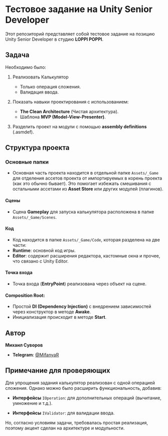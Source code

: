 # **Тестовое задание на Unity Senior Developer**

Этот репозиторий представляет собой тестовое задание на позицию Unity Senior Developer в студию **LOPPI POPPI**.


## **Задача**

Необходимо было:

1. Реализовать Калькулятор
	- Только операция сложения.
	- Валидация ввода.
2. Показать навыки проектирования с использованием:
	- **The Clean Architecture** (Чистая архитектура).
	- Шаблона **MVP (Model-View-Presenter)**.

3. Разделить проект на модули с помощью **assembly definitions** (.asmdef).
  
## **Структура проекта**  

### **Основные папки**

- Основная часть проекта находится в отдельной папке `Assets/_Game` для отделения ассетов проекта от импортируемых в корень проекта (как это обычно бывает). Это помогает избежать смешивания с остальными ассетами из **Asset Store** или других модулей (плагинов).

  

#### **Сцены**
- Сцена **Gameplay** для запуска калькулятора расположена в папке `Assets/_Game/Scenes`.

####  **Код**

- Код находится в папке `Assets/_Game/Code`, которая разделена на две части:
- **Runtime**: основной код игры.
- **Editor**: содержит расширения редактора, кастомные окна и прочее, что связано с Unity Editor.

  

#### **Точка входа**

- Точка входа (**EntryPoint**) реализована через объект на сцене.

####  **Composition Root**:

- Простой **DI (Dependency Injection)** с внедрением зависимостей через конструктор в методе **Awake**.
- Инициализация происходит в методе **Start**.

## **Автор**

**Михаил Суворов**

- **Telegram**: [@MifanyaR](https://t.me/MifanyaR)

## **Примечание для проверяющих**

Для упрощения задания калькулятор реализован с одной операцией сложения. Однако можно было расширить функциональность, добавив:

- **Интерфейсы** `IOperation`: для дополнительных операций (вычитание, умножение и т.д.).

- **Интерфейсы** `IValidator`: для валидации ввода.

Но, согласно условиям задачи, требовалась простая реализация, поэтому акцент сделан на архитектуре и модульности.
